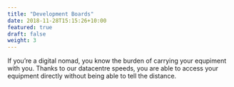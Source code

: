 ```yaml
---
title: "Development Boards"
date: 2018-11-28T15:15:26+10:00
featured: true
draft: false
weight: 3
---
```


If you’re a digital nomad, you know the burden of carrying your equpiment with you. Thanks to our datacentre speeds, you are able to access your equipment directly without being able to tell the distance.
